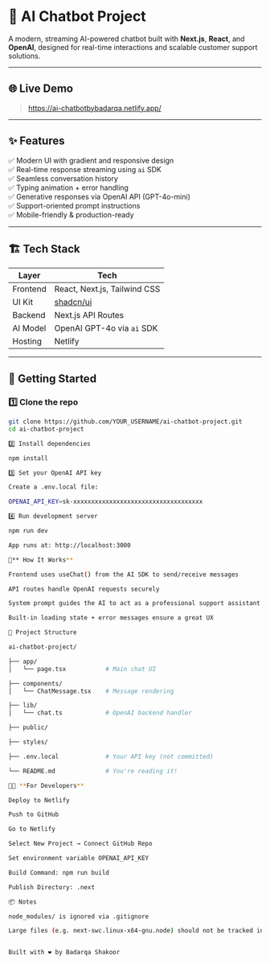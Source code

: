 # 🤖 AI Chatbot Project

A modern, streaming AI-powered chatbot built with **Next.js**, **React**, and **OpenAI**, designed for real-time interactions and scalable customer support solutions.

---

## 🌐 Live Demo

> https://ai-chatbotbybadarqa.netlify.app/

---

## ✨ Features

✅ Modern UI with gradient and responsive design  
✅ Real-time response streaming using `ai` SDK  
✅ Seamless conversation history  
✅ Typing animation + error handling  
✅ Generative responses via OpenAI API (GPT-4o-mini)  
✅ Support-oriented prompt instructions  
✅ Mobile-friendly & production-ready

---

## 🏗️ Tech Stack

| Layer      | Tech                          |
|------------|-------------------------------|
| Frontend   | React, Next.js, Tailwind CSS  |
| UI Kit     | [shadcn/ui](https://ui.shadcn.com) |
| Backend    | Next.js API Routes            |
| AI Model   | OpenAI GPT-4o via `ai` SDK    |
| Hosting    | Netlify                       |

---

## 🚀 Getting Started

### 1️⃣ Clone the repo

```bash
git clone https://github.com/YOUR_USERNAME/ai-chatbot-project.git
cd ai-chatbot-project

2️⃣ Install dependencies

npm install

3️⃣ Set your OpenAI API key

Create a .env.local file:

OPENAI_API_KEY=sk-xxxxxxxxxxxxxxxxxxxxxxxxxxxxxxxxxxxx

4️⃣ Run development server

npm run dev

App runs at: http://localhost:3000

🧠** How It Works**

Frontend uses useChat() from the AI SDK to send/receive messages

API routes handle OpenAI requests securely

System prompt guides the AI to act as a professional support assistant

Built-in loading state + error messages ensure a great UX

📁 Project Structure

ai-chatbot-project/

├── app/
│   └── page.tsx           # Main chat UI

├── components/
│   └── ChatMessage.tsx    # Message rendering

├── lib/
│   └── chat.ts            # OpenAI backend handler

├── public/

├── styles/

├── .env.local             # Your API key (not committed)

└── README.md              # You're reading it!

🧑‍💻 **For Developers**

Deploy to Netlify

Push to GitHub

Go to Netlify

Select New Project → Connect GitHub Repo

Set environment variable OPENAI_API_KEY

Build Command: npm run build

Publish Directory: .next

📦 Notes

node_modules/ is ignored via .gitignore

Large files (e.g. next-swc.linux-x64-gnu.node) should not be tracked in Git


Built with ❤️ by Badarqa Shakoor


